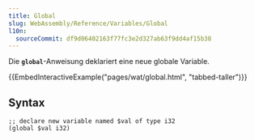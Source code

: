 ```yaml
---
title: Global
slug: WebAssembly/Reference/Variables/Global
l10n:
  sourceCommit: df9d06402163f77fc3e2d327ab63f9dd4af15b38
---
```


Die **`global`**-Anweisung deklariert eine neue globale Variable.

{{EmbedInteractiveExample("pages/wat/global.html", "tabbed-taller")}}

## Syntax

```wasm
;; declare new variable named $val of type i32
(global $val i32)
```
